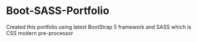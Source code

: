# Boot-SASS-Portfolio
Created this portfolio using latest BootStrap 5 framework and SASS which is CSS modern pre-processor
